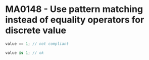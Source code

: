 # MA0148 - Use pattern matching instead of equality operators for discrete value

````c#
value == 1; // not compliant

value is 1; // ok
````
